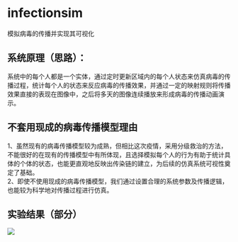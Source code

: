 # infectionsim
模拟病毒的传播并实现其可视化

## 系统原理（思路）：
系统中的每个人都是一个实体，通过定时更新区域内的每个人状态来仿真病毒的传播过程，统计每个人的状态来反应病毒的传播效果，并通过一定的映射规则将传播效果直接的表现在图像中，之后将多天的图像连续播放来形成病毒的传播动画演示。<br>

## 不套用现成的病毒传播模型理由
1、虽然现有的病毒传播模型较为成熟，但相比这次疫情，采用分级救治的方法，不能很好的在现有的传播模型中有所体现，且选择模拟每个人的行为有助于统计具体的个体的状态，也能更直观地反映出传染链的建立，为后续的仿真系统可视性奠定了基础。<br>
2、即使不使用现成的病毒传播模型，我们通过设置合理的系统参数及传播逻辑，也能较为科学地对传播过程进行仿真。<br>

## 实验结果（部分）
![](https://github.com/Oathkeeper-ljs/infectionsim/部分实验结果表格.png)
